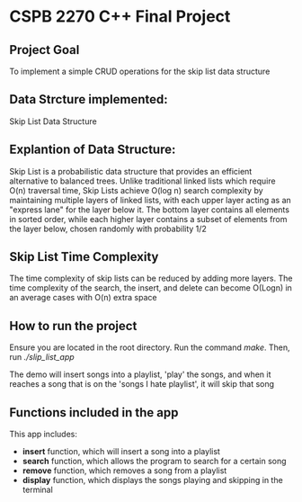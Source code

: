 # CSPB 2270 C++ Final Project 

## Project Goal
To implement a simple CRUD operations for the skip list data structure 

## Data Strcture implemented:
Skip List Data Structure

## Explantion of Data Structure:
Skip List is a probabilistic data structure that provides an efficient alternative to balanced trees. Unlike traditional linked lists which require O(n) traversal time, Skip Lists achieve O(log n) search complexity by maintaining multiple layers of linked lists, with each upper layer acting as an "express lane" for the layer below it. The bottom layer contains all elements in sorted order, while each higher layer contains a subset of elements from the layer below, chosen randomly with probability 1/2

## Skip List Time Complexity
The time complexity of skip lists can be reduced by adding more layers. The time complexity of the search, the insert, and delete can become O(Logn) in an average cases with O(n) extra space

## How to run the project
Ensure you are located in the root directory. Run the command *make*. Then, run *./slip_list_app*

The demo will insert songs into a playlist, 'play' the songs, and when it reaches a song that is on the 'songs I hate playlist', it will skip that song 

## Functions included in the app
This app includes:
 - **insert** function, which will insert a song into a playlist
 - **search** function, which allows the program to search for a certain song 
 - **remove** function, which removes a song from a playlist 
 - **display** function, which displays the songs playing and skipping in the terminal 